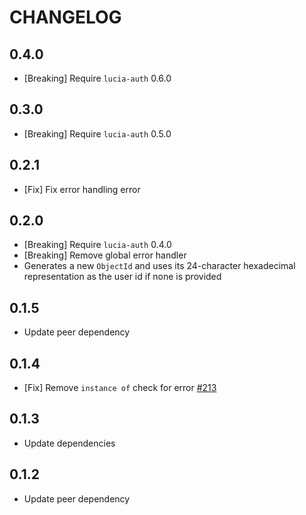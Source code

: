 # CHANGELOG

## 0.4.0

- [Breaking] Require `lucia-auth` 0.6.0

## 0.3.0

- [Breaking] Require `lucia-auth` 0.5.0

## 0.2.1

- [Fix] Fix error handling error

## 0.2.0

- [Breaking] Require `lucia-auth` 0.4.0
- [Breaking] Remove global error handler
- Generates a new `ObjectId` and uses its 24-character hexadecimal representation as the user id if none is provided

## 0.1.5

- Update peer dependency

## 0.1.4

- [Fix] Remove `instance of` check for error [#213](https://github.com/pilcrowOnPaper/lucia-auth/issues/213)

## 0.1.3

- Update dependencies

## 0.1.2

- Update peer dependency
